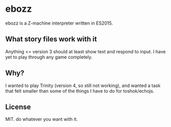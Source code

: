 # ebozz

ebozz is a Z-machine interpreter written in ES2015.

## What story files work with it

Anything <= version 3 should at least show text and respond to input.  I have yet to play through any game completely.

## Why?

I wanted to play Trinity (version 4, so still not working), and wanted a task that felt smaller than some of the things I have to do for toshok/echojs.

## License

MIT.  do whatever you want with it.
